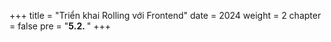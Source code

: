 +++
title = "Triển khai Rolling với Frontend"
date = 2024
weight = 2
chapter = false
pre = "<b>5.2. </b>"
+++

